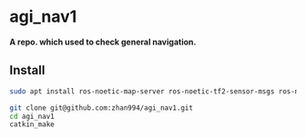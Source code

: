 # agi_nav1
**A repo. which used to check general navigation.**

## Install

```bash
sudo apt install ros-noetic-map-server ros-noetic-tf2-sensor-msgs ros-noetic-move-base-msgs

git clone git@github.com:zhan994/agi_nav1.git
cd agi_nav1
catkin_make
```
